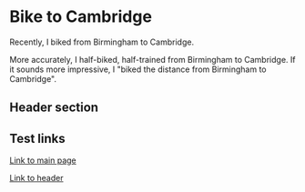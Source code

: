 # Bike to Cambridge

Recently, I biked from Birmingham to Cambridge.

More accurately, I half-biked, half-trained from Birmingham to Cambridge. If it sounds more impressive, I "biked the distance from Birmingham to Cambridge".

## Header section

## Test links

[Link to main page](../)

[Link to header](#header-section)
